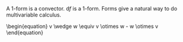 A 1-form is a convector. $\mathrm{d}f$ is a 1-form. Forms give a natural way to do multivariable calculus.


\begin{equation}
v \wedge w \equiv v \otimes w - w \otimes v
\end{equation}
